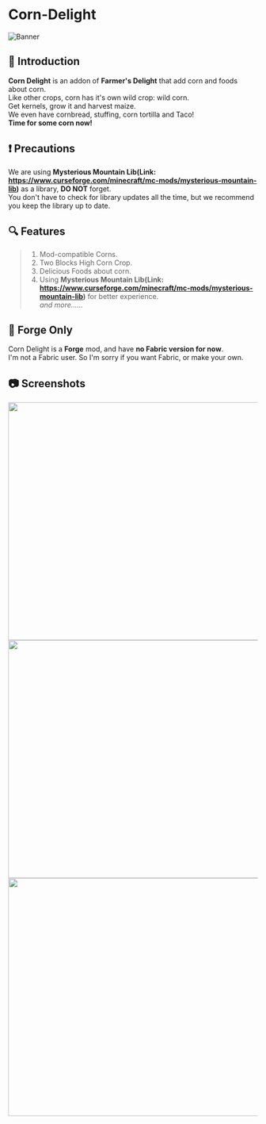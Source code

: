 # Corn-Delight  
![Banner](https://s2.loli.net/2022/02/10/jpCoI1iSTamQNed.png)  
## :corn: **Introduction**  
**Corn Delight** is an addon of **Farmer's Delight** that add corn and foods about corn.  
Like other crops, corn has it's own wild crop: wild corn.  
Get kernels, grow it and harvest maize.  
We even have cornbread, stuffing, corn tortilla and Taco!  
**Time for some corn now!**  
   
## :exclamation: **Precautions**
We are using **Mysterious Mountain Lib(Link: https://www.curseforge.com/minecraft/mc-mods/mysterious-mountain-lib)** as a library, **DO NOT** forget.  
You don't have to check for library updates all the time, but we recommend you keep the library up to date.
   
## :mag: **Features**  
> 1. Mod-compatible Corns.  
> 2. Two Blocks High Corn Crop.
> 3. Delicious Foods about corn.  
> 4. Using **Mysterious Mountain Lib(Link: https://www.curseforge.com/minecraft/mc-mods/mysterious-mountain-lib)** for better experience.  
> *and more……*
  
## :hammer: **Forge Only**  
Corn Delight is a **Forge** mod, and have **no Fabric version for now**.  
I'm not a Fabric user. So I'm sorry if you want Fabric, or make your own.

## :camera: **Screenshots**
<img src="https://s2.loli.net/2022/02/10/UzqMYHQKAgIGlBy.png" width="854" height="480">
<img src="https://s2.loli.net/2022/02/10/SFVZP3Lrvb52aMG.png" width="854" height="480">
<img src="https://s2.loli.net/2022/02/10/qf8dnNUchja9YF7.png" width="854" height="480">
